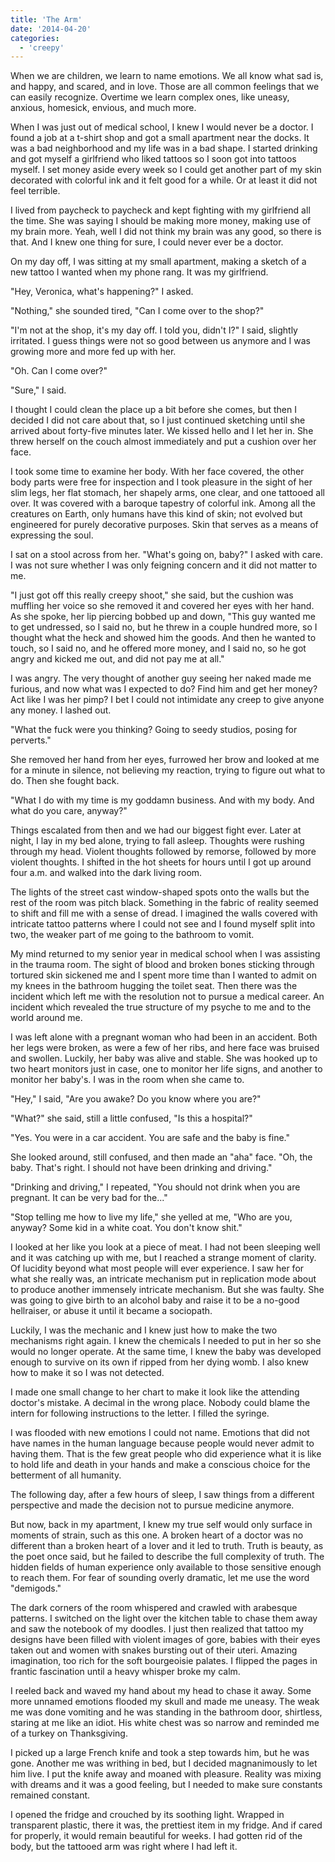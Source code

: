```yaml
---
title: 'The Arm'
date: '2014-04-20'
categories:
  - 'creepy'
---
```


When we are children, we learn to name emotions. We all know what sad is, and
happy, and scared, and in love. Those are all common feelings that we can easily
recognize. Overtime we learn complex ones, like uneasy, anxious, homesick,
envious, and much more.

When I was just out of medical school, I knew I would never be a doctor. I found
a job at a t-shirt shop and got a small apartment near the docks. It was a bad
neighborhood and my life was in a bad shape. I started drinking and got myself a
girlfriend who liked tattoos so I soon got into tattoos myself. I set money
aside every week so I could get another part of my skin decorated with colorful
ink and it felt good for a while. Or at least it did not feel terrible.

I lived from paycheck to paycheck and kept fighting with my girlfriend all the
time. She was saying I should be making more money, making use of my brain more.
Yeah, well I did not think my brain was any good, so there is that. And I knew
one thing for sure, I could never ever be a doctor.

On my day off, I was sitting at my small apartment, making a sketch of a new
tattoo I wanted when my phone rang. It was my girlfriend.

"Hey, Veronica, what's happening?" I asked.

"Nothing," she sounded tired, "Can I come over to the shop?"

"I'm not at the shop, it's my day off. I told you, didn't I?" I said, slightly
irritated. I guess things were not so good between us anymore and I was growing
more and more fed up with her.

"Oh. Can I come over?"

"Sure," I said.

I thought I could clean the place up a bit before she comes, but then I decided
I did not care about that, so I just continued sketching until she arrived about
forty-five minutes later. We kissed hello and I let her in. She threw herself on
the couch almost immediately and put a cushion over her face.

I took some time to examine her body. With her face covered, the other body
parts were free for inspection and I took pleasure in the sight of her slim
legs, her flat stomach, her shapely arms, one clear, and one tattooed all over.
It was covered with a baroque tapestry of colorful ink. Among all the creatures
on Earth, only humans have this kind of skin; not evolved but engineered for
purely decorative purposes. Skin that serves as a means of expressing the soul.

I sat on a stool across from her. "What's going on, baby?" I asked with care. I
was not sure whether I was only feigning concern and it did not matter to me.

"I just got off this really creepy shoot," she said, but the cushion was
muffling her voice so she removed it and covered her eyes with her hand. As she
spoke, her lip piercing bobbed up and down, "This guy wanted me to get
undressed, so I said no, but he threw in a couple hundred more, so I thought
what the heck and showed him the goods. And then he wanted to touch, so I said
no, and he offered more money, and I said no, so he got angry and kicked me out,
and did not pay me at all."

I was angry. The very thought of another guy seeing her naked made me furious,
and now what was I expected to do? Find him and get her money? Act like I was
her pimp? I bet I could not intimidate any creep to give anyone any money. I
lashed out.

"What the fuck were you thinking? Going to seedy studios, posing for perverts."

She removed her hand from her eyes, furrowed her brow and looked at me for a
minute in silence, not believing my reaction, trying to figure out what to do.
Then she fought back.

"What I do with my time is my goddamn business. And with my body. And what do
you care, anyway?"

Things escalated from then and we had our biggest fight ever. Later at night, I
lay in my bed alone, trying to fall asleep. Thoughts were rushing through my
head. Violent thoughts followed by remorse, followed by more violent thoughts. I
shifted in the hot sheets for hours until I got up around four a.m. and walked
into the dark living room.

The lights of the street cast window-shaped spots onto the walls but the rest of
the room was pitch black. Something in the fabric of reality seemed to shift and
fill me with a sense of dread. I imagined the walls covered with intricate
tattoo patterns where I could not see and I found myself split into two, the
weaker part of me going to the bathroom to vomit.

My mind returned to my senior year in medical school when I was assisting in the
trauma room. The sight of blood and broken bones sticking through tortured skin
sickened me and I spent more time than I wanted to admit on my knees in the
bathroom hugging the toilet seat. Then there was the incident which left me with
the resolution not to pursue a medical career. An incident which revealed the
true structure of my psyche to me and to the world around me.

I was left alone with a pregnant woman who had been in an accident. Both her
legs were broken, as were a few of her ribs, and here face was bruised and
swollen. Luckily, her baby was alive and stable. She was hooked up to two heart
monitors just in case, one to monitor her life signs, and another to monitor her
baby's. I was in the room when she came to.

"Hey," I said, "Are you awake? Do you know where you are?"

"What?" she said, still a little confused, "Is this a hospital?"

"Yes. You were in a car accident. You are safe and the baby is fine."

She looked around, still confused, and then made an "aha" face. "Oh, the baby.
That's right. I should not have been drinking and driving."

"Drinking and driving," I repeated, "You should not drink when you are pregnant.
It can be very bad for the..."

"Stop telling me how to live my life," she yelled at me, "Who are you, anyway?
Some kid in a white coat. You don't know shit."

I looked at her like you look at a piece of meat. I had not been sleeping well
and it was catching up with me, but I reached a strange moment of clarity. Of
lucidity beyond what most people will ever experience. I saw her for what she
really was, an intricate mechanism put in replication mode about to produce
another immensely intricate mechanism. But she was faulty. She was going to give
birth to an alcohol baby and raise it to be a no-good hellraiser, or abuse it
until it became a sociopath.

Luckily, I was the mechanic and I knew just how to make the two mechanisms right
again. I knew the chemicals I needed to put in her so she would no longer
operate. At the same time, I knew the baby was developed enough to survive on
its own if ripped from her dying womb. I also knew how to make it so I was not
detected.

I made one small change to her chart to make it look like the attending doctor's
mistake. A decimal in the wrong place. Nobody could blame the intern for
following instructions to the letter. I filled the syringe.

I was flooded with new emotions I could not name. Emotions that did not have
names in the human language because people would never admit to having them.
That is the few great people who did experience what it is like to hold life and
death in your hands and make a conscious choice for the betterment of all
humanity.

The following day, after a few hours of sleep, I saw things from a different
perspective and made the decision not to pursue medicine anymore.

But now, back in my apartment, I knew my true self would only surface in moments
of strain, such as this one. A broken heart of a doctor was no different than a
broken heart of a lover and it led to truth. Truth is beauty, as the poet once
said, but he failed to describe the full complexity of truth. The hidden fields
of human experience only available to those sensitive enough to reach them. For
fear of sounding overly dramatic, let me use the word "demigods."

The dark corners of the room whispered and crawled with arabesque patterns. I
switched on the light over the kitchen table to chase them away and saw the
notebook of my doodles. I just then realized that tattoo my designs have been
filled with violent images of gore, babies with their eyes taken out and women
with snakes bursting out of their uteri. Amazing imagination, too rich for the
soft bourgeoisie palates. I flipped the pages in frantic fascination until a
heavy whisper broke my calm.

I reeled back and waved my hand about my head to chase it away. Some more
unnamed emotions flooded my skull and made me uneasy. The weak me was done
vomiting and he was standing in the bathroom door, shirtless, staring at me like
an idiot. His white chest was so narrow and reminded me of a turkey on
Thanksgiving.

I picked up a large French knife and took a step towards him, but he was gone.
Another me was writhing in bed, but I decided magnanimously to let him live. I
put the knife away and moaned with pleasure. Reality was mixing with dreams and
it was a good feeling, but I needed to make sure constants remained constant.

I opened the fridge and crouched by its soothing light. Wrapped in transparent
plastic, there it was, the prettiest item in my fridge. And if cared for
properly, it would remain beautiful for weeks. I had gotten rid of the body, but
the tattooed arm was right where I had left it.
